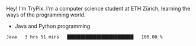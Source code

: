 Hey! I'm TryPix. I'm a computer science student at ETH Zürich, learning the ways of the programming world. 

- Java and Python programming


<!--START_SECTION:waka-->

```text
Java   3 hrs 51 mins   █████████████████████████   100.00 %
```

<!--END_SECTION:waka-->
